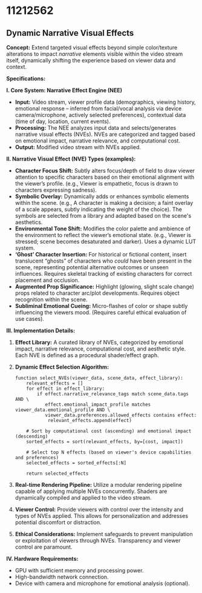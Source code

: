 # 11212562

## Dynamic Narrative Visual Effects

**Concept:** Extend targeted visual effects beyond simple color/texture alterations to impact *narrative* elements visible within the video stream itself, dynamically shifting the experience based on viewer data and context.

**Specifications:**

**I. Core System: Narrative Effect Engine (NEE)**

*   **Input:** Video stream, viewer profile data (demographics, viewing history, emotional response – inferred from facial/vocal analysis via device camera/microphone, actively selected preferences), contextual data (time of day, location, current events).
*   **Processing:** The NEE analyzes input data and selects/generates narrative visual effects (NVEs).  NVEs are categorized and tagged based on emotional impact, narrative relevance, and computational cost.
*   **Output:** Modified video stream with NVEs applied.

**II. Narrative Visual Effect (NVE) Types (examples):**

*   **Character Focus Shift:**  Subtly alters focus/depth of field to draw viewer attention to specific characters based on their emotional alignment with the viewer’s profile. (e.g., Viewer is empathetic, focus is drawn to characters expressing sadness).
*   **Symbolic Overlay:**  Dynamically adds or enhances symbolic elements within the scene. (e.g., A character is making a decision; a faint overlay of a scale appears, subtly indicating the weight of the choice). The symbols are selected from a library and adapted based on the scene's aesthetics.
*   **Environmental Tone Shift:** Modifies the color palette and ambience of the environment to reflect the viewer’s emotional state. (e.g., Viewer is stressed; scene becomes desaturated and darker).  Uses a dynamic LUT system.
*   **‘Ghost’ Character Insertion:** For historical or fictional content, insert translucent “ghosts” of characters who *could* have been present in the scene, representing potential alternative outcomes or unseen influences.  Requires skeletal tracking of existing characters for correct placement and occlusion.
*   **Augmented Prop Significance:** Highlight (glowing, slight scale change) props related to character arc/plot developments. Requires object recognition within the scene.
*    **Subliminal Emotional Cueing:** Micro-flashes of color or shape subtly influencing the viewers mood. (Requires careful ethical evaluation of use cases).

**III.  Implementation Details:**

1.  **Effect Library:** A curated library of NVEs, categorized by emotional impact, narrative relevance, computational cost, and aesthetic style.  Each NVE is defined as a procedural shader/effect graph.

2.  **Dynamic Effect Selection Algorithm:**

    ```pseudocode
    function select_NVEs(viewer_data, scene_data, effect_library):
        relevant_effects = []
        for effect in effect_library:
            if effect.narrative_relevance_tags match scene_data.tags AND \
               effect.emotional_impact_profile matches viewer_data.emotional_profile AND \
               viewer_data.preferences.allowed_effects contains effect:
                relevant_effects.append(effect)

        # Sort by computational cost (ascending) and emotional impact (descending)
        sorted_effects = sort(relevant_effects, by=[cost, impact])

        # Select top N effects (based on viewer's device capabilities and preferences)
        selected_effects = sorted_effects[:N]

        return selected_effects
    ```

3.  **Real-time Rendering Pipeline:**  Utilize a modular rendering pipeline capable of applying multiple NVEs concurrently.  Shaders are dynamically compiled and applied to the video stream.

4.  **Viewer Control:** Provide viewers with control over the intensity and types of NVEs applied.  This allows for personalization and addresses potential discomfort or distraction.

5.  **Ethical Considerations:** Implement safeguards to prevent manipulation or exploitation of viewers through NVEs.  Transparency and viewer control are paramount.

**IV.  Hardware Requirements:**

*   GPU with sufficient memory and processing power.
*   High-bandwidth network connection.
*   Device with camera and microphone for emotional analysis (optional).